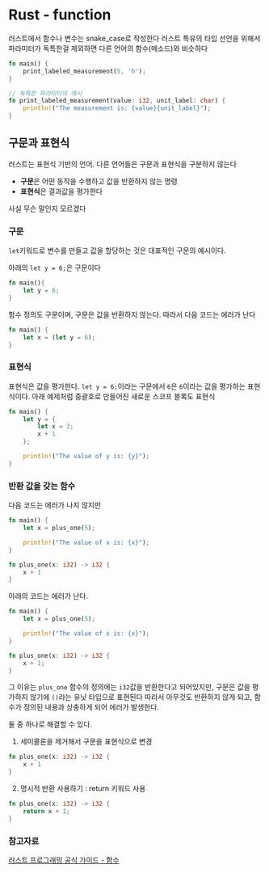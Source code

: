 # Rust - function
러스트에서 함수나 변수는 snake_case로 작성한다
러스트 특유의 타입 선언을 위해서 파라미터가 독특한걸 제외하면 다른 언어의 함수(메소드)와 비슷하다

```rust
fn main() {
    print_labeled_measurement(5, 'h');
}

// 독특한 파라미터의 예시
fn print_labeled_measurement(value: i32, unit_label: char) {
    println!("The measurement is: {value}{unit_label}");
}

```

## 구문과 표현식
러스트는 표현식 기반의 언어. 다른 언어들은 구문과 표현식을 구분하지 않는다
- **구문**은 어떤 동작을 수행하고 값을 반환하지 않는 명령
- **표현식**은 결과값을 평가한다

사실 무슨 말인지 모르겠다

### 구문
```let```키워드로 변수를 만들고 값을 할당하는 것은 대표적인 구문의 예시이다.

아래의 ```let y = 6;```은 구문이다
```rust
fn main(){
	let y = 6;
}
```
함수 정의도 구문이며, 구문은 값을 반환하지 않는다. 따라서 다음 코드는 에러가 난다
```rust
fn main() {
    let x = (let y = 6);
}
```

### 표현식
표현식은 값을 평가한다.
```let y = 6;```이라는 구문에서 ```6```은 ```6```이라는 값을 평가하는 표현식이다.
아래 예제처럼 중괄호로 만들어진 새로운 스코프 블록도 표현식
```rust
fn main() {
    let y = {
        let x = 3;
        x + 1
    };

    println!("The value of y is: {y}");
}

```


### 반환 값을 갖는 함수
다음 코드는 에러가 나지 않지만
```rust
fn main() {
    let x = plus_one(5);

    println!("The value of x is: {x}");
}

fn plus_one(x: i32) -> i32 {
    x + 1
}
```
아래의 코드는 에러가 난다.
```rust
fn main() {
    let x = plus_one(5);

    println!("The value of x is: {x}");
}

fn plus_one(x: i32) -> i32 {
    x + 1;
}
```
그 이유는 ```plus_one``` 함수의 정의에는 ```i32```값을 반환한다고 되어있지만, 구문은 값을 평가하지 않기에 ```()```라는 유닛 타입으로 표현된다
따라서 아무것도 반환하지 않게 되고, 함수가 정의된 내용과 상충하게 되어 에러가 발생한다.

둘 중 하나로 해결할 수 있다.

1. 세미콜론을 제거해서 구문을 표현식으로 변경
  ```rust
  fn plus_one(x: i32) -> i32 {
      x + 1
  }
  ```

2. 명시적 반환 사용하기 : return 키워드 사용
  ```rust
  fn plus_one(x: i32) -> i32 {
      return x + 1;
  }

  ```

### 참고자료
[러스트 프로그래밍 공식 가이드 - 함수](https://doc.rust-kr.org/ch03-03-how-functions-work.html)
